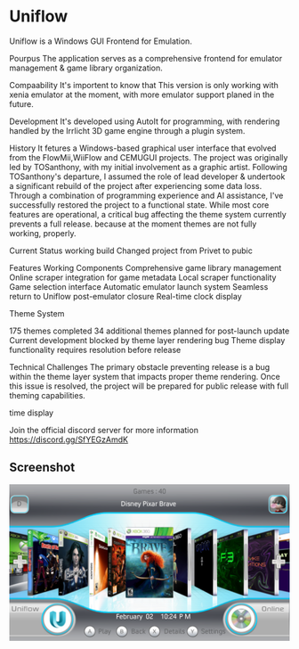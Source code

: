 # Uniflow

Uniflow is a Windows GUI Frontend for Emulation.


Pourpus
The application serves as a comprehensive frontend for emulator management & game library organization.

Compaability
It's importent to know that This version is only working with xenia emulator at the moment, with more emulator support planed in the future.

Development
It's developed using AutoIt for programming, with rendering handled by the Irrlicht 3D game engine through a plugin system. 

History
It fetures a Windows-based graphical user interface that evolved from the FlowMii,WiiFlow and CEMUGUI projects. 
The project was originally led by TOSanthony, with my initial involvement as a graphic artist. Following TOSanthony's departure, I assumed the role of lead developer & undertook a significant rebuild of the project after experiencing some data loss. Through a combination of programming experience and AI assistance, I've successfully restored the project to a functional state. While most core features are operational, a critical bug affecting the theme system currently prevents a full release. because at the moment themes are not fully working, properly.

Current Status
working build
Changed project from Privet to pubic

Features
Working Components
Comprehensive game library management
Online scraper integration for game metadata
Local scraper functionality
Game selection interface
Automatic emulator launch system
Seamless return to Uniflow post-emulator closure
Real-time clock display

Theme System

175 themes completed
34 additional themes planned for post-launch update
Current development blocked by theme layer rendering bug
Theme display functionality requires resolution before release

Technical Challenges
The primary obstacle preventing release is a bug within the theme layer system that impacts proper theme rendering. Once this issue is resolved, the project will be prepared for public release with full theming capabilities.

time display

Join the official discord server for more information
https://discord.gg/SfYEGzAmdK

## Screenshot
![screenshot](https://github.com/jackrabbit72380/Uniflow/blob/main/Screenshot.png)


